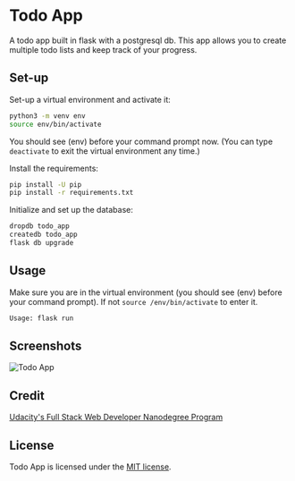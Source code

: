 # Todo App

A todo app built in flask with a postgresql db. This app allows you to create multiple todo lists and keep track of your progress.

## Set-up

Set-up a virtual environment and activate it:

```bash
python3 -m venv env
source env/bin/activate
```

You should see (env) before your command prompt now. (You can type `deactivate` to exit the virtual environment any time.)

Install the requirements:

```bash
pip install -U pip
pip install -r requirements.txt
```

Initialize and set up the database:

```bash
dropdb todo_app
createdb todo_app
flask db upgrade
```

## Usage

Make sure you are in the virtual environment (you should see (env) before your command prompt). If not `source /env/bin/activate` to enter it.

```bash
Usage: flask run
```

## Screenshots

![Todo App](https://i.imgur.com/ctPcByu.png)

## Credit

[Udacity's Full Stack Web Developer Nanodegree Program](https://www.udacity.com/course/full-stack-web-developer-nanodegree--nd0044)

## License

Todo App is licensed under the [MIT license](https://github.com/danrneal/todo-app/blob/master/LICENSE).
